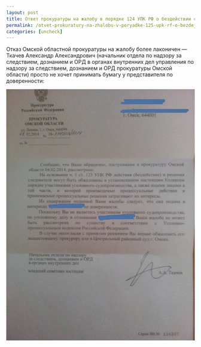 ```yaml
---
layout: post
title: Ответ прокуратуры на жалобу в порядке 124 УПК РФ о бездействии следователя по применению акта об амнистии
permalink: /otvet-prokuratury-na-zhalobu-v-poryadke-125-upk-rf-o-bezdejstvii-sledovatelya-po-primeneniyu-akta-ob-amnistii.html
categories: [uncheck]
---
```



Отказ Омской областной прокуратуры на жалобу более лаконичен &#8212; Ткачев Александр Александрович (начальник отдела по надзору за следствием, дознанием и ОРД в органах внутренних дел управления по надзору за следствием, дознанием и ОРД прокуратуры Омской области) просто не хочет принимать бумагу у представителя по доверенности:



![_config.yml](/images/uncheck/otvet-prokuratury-na-zhalobu-v-poryadke-125-upk-rf-o-bezdejstvii-sledovatelya-po-primeneniyu-akta-ob-amnistii-1.jpg)


